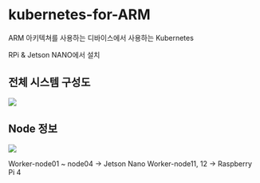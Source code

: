 # kubernetes-for-ARM

ARM 아키텍쳐를 사용하는 디바이스에서 사용하는 Kubernetes

RPi & Jetson NANO에서 설치

<h2>전체 시스템 구성도</h2>
<img src='https://user-images.githubusercontent.com/68526662/123538422-d16f3500-d76f-11eb-8473-1a7b05a242bf.PNG'>

<h2>Node 정보</h2>
<img src='https://user-images.githubusercontent.com/68526662/123538710-265f7b00-d771-11eb-9506-8f9c76cc13c9.PNG'>

<p>
  Worker-node01 ~ node04 -> Jetson Nano
  Worker-node11, 12 -> Raspberry Pi 4
